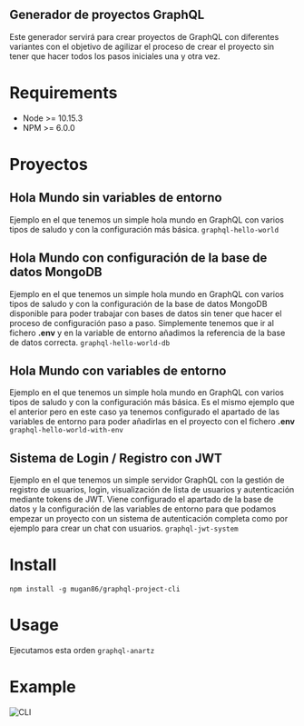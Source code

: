 ## Generador de proyectos GraphQL

Este generador servirá para crear proyectos de GraphQL con diferentes variantes con el objetivo de agilizar el proceso de crear el proyecto sin tener que hacer todos los pasos iniciales una y otra vez.

# Requirements
* Node >= 10.15.3
* NPM >= 6.0.0

# Proyectos

## Hola Mundo sin variables de entorno

Ejemplo en el que tenemos un simple hola mundo en GraphQL con varios tipos de saludo y con la configuración más básica.
```graphql-hello-world```

## Hola Mundo con configuración de la base de datos MongoDB

Ejemplo en el que tenemos un simple hola mundo en GraphQL con varios tipos de saludo y con la configuración de la base de datos MongoDB disponible para poder trabajar con bases de datos sin tener que hacer el proceso de configuración paso a paso. Simplemente tenemos que ir al fichero **.env** y en la variable de entorno añadimos la referencia de la base de datos correcta.
```graphql-hello-world-db```

## Hola Mundo con variables de entorno

Ejemplo en el que tenemos un simple hola mundo en GraphQL con varios tipos de saludo y con la configuración más básica. Es el mismo ejemplo que el anterior pero en este caso ya tenemos configurado el apartado de las variables de entorno para poder añadirlas en el proyecto con el fichero **.env**
```graphql-hello-world-with-env```

## Sistema de Login / Registro con JWT

Ejemplo en el que tenemos un simple servidor GraphQL con la gestión de registro de usuarios, login, visualización de lista de usuarios y autenticación mediante tokens de JWT. Viene configurado el apartado de la base de datos y la configuración de las variables de entorno para que podamos empezar un proyecto con un sistema de autenticación completa como por ejemplo para crear un chat con usuarios.
```graphql-jwt-system```

# Install
```npm install -g mugan86/graphql-project-cli```
# Usage
Ejecutamos esta orden
```graphql-anartz```

# Example
![CLI](./cli.gif)
